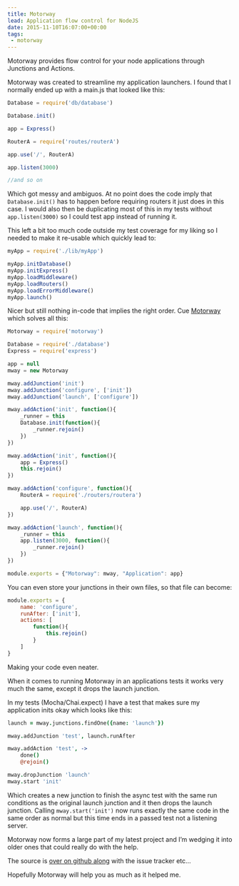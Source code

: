 ```yaml
---
title: Motorway
lead: Application flow control for NodeJS
date: 2015-11-10T16:07:00+00:00
tags:
 - motorway
---
```

Motorway provides flow control for your node applications through Junctions and Actions.

Motorway was created to streamline my application launchers. I found that I normally ended up with a main.js that looked like this:

```js
Database = require('db/database')

Database.init()

app = Express()

RouterA = require('routes/routerA')

app.use('/', RouterA)

app.listen(3000)

//and so on
```

Which got messy and ambiguos. At no point does the code imply that `Database.init()` has to happen before requiring routers it just does in this case. I would also then be duplicating most of this in my tests without `app.listen(3000)` so I could test app instead of running it.

This left a bit too much code outside my test coverage for my liking so I needed to make it re-usable which quickly lead to:

```js
myApp = require('./lib/myApp')

myApp.initDatabase()
myApp.initExpress()
myApp.loadMiddleware()
myApp.loadRouters()
myApp.loadErrorMiddleware()
myApp.launch()
```

Nicer but still nothing in-code that implies the right order. Cue [Motorway](https://github.com/Arcath/Motorway) which solves all this:

```js
Motorway = require('motorway')

Database = require('./database')
Express = require('express')

app = null
mway = new Motorway

mway.addJunction('init')
mway.addJunction('configure', ['init'])
mway.addJunction('launch', ['configure'])

mway.addAction('init', function(){
    _runner = this
    Database.init(function(){
        _runner.rejoin()
    })
})

mway.addAction('init', function(){
    app = Express()
    this.rejoin()
})

mway.addAction('configure', function(){
    RouterA = require('./routers/routera')

    app.use('/', RouterA)
})

mway.addAction('launch', function(){
    _runner = this
    app.listen(3000, function(){
        _runner.rejoin()
    })
})

module.exports = {"Motorway": mway, "Application": app}
```

You can even store your junctions in their own files, so that file can become:

```js
module.exports = {
    name: 'configure',
    runAfter: ['init'],
    actions: [
        function(){
            this.rejoin()
        }
    ]
}
```

Making your code even neater.

When it comes to running Motorway in an applications tests it works very much the same, except it drops the launch junction.

In my tests (Mocha/Chai.expect) I have a test that makes sure my application inits okay which looks like this:

```coffee
launch = mway.junctions.findOne({name: 'launch'})

mway.addJunction 'test', launch.runAfter

mway.addAction 'test', ->
    done()
    @rejoin()

mway.dropJunction 'launch'
mway.start 'init'
```

Which creates a new junction to finish the async test with the same run conditions as the original launch junction and it then drops the launch junction. Calling `mway.start('init')` now runs exactly the same code in the same order as normal but this time ends in a passed test not a listening server.

Motorway now forms a large part of my latest project and I’m wedging it into older ones that could really do with the help.

The source is [over on github along](https://github.com/Arcath/Motorway) with the issue tracker etc…

Hopefully Motorway will help you as much as it helped me.
